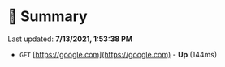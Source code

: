 # 📖 Summary
Last updated: **7/13/2021, 1:53:38 PM**

- `GET` [https://google.com](https://google.com) - **Up** (144ms)
